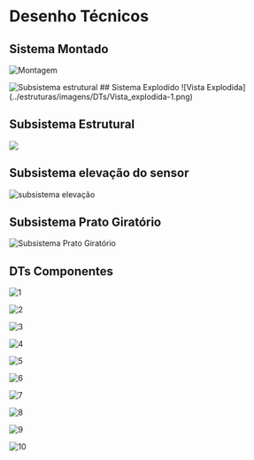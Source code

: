 # Desenho Técnicos

## Sistema Montado
![Montagem](../estruturas/imagens/DTs/Montagem-1.png)

<img src="../estruturas/imagens/DTs/Montagem-1.png" class="zoom" alt="Subsistema estrutural" />
## Sistema Explodido
![Vista Explodida](../estruturas/imagens/DTs/Vista_explodida-1.png)


## Subsistema Estrutural
<img src="../estruturas/imagens/DTs/Subsistemas/Subsistema_estrutural-1.png"  class="zoom" />

<!--![Subsistema estrutural](../estruturas/imagens/DTs/Subsistemas/Subsistema_estrutural-1.png)-->

## Subsistema elevação do sensor 

![subsistema elevação](../estruturas/imagens/DTs/Subsistemas/Subsistema_de_elevacao_da_camera-1.png)

## Subsistema Prato Giratório

![Subsistema Prato Giratório](../estruturas/imagens/DTs/Subsistemas/Subsistema_do_prato_giratorio-1.png)

## DTs Componentes 

![1](../estruturas/imagens/DTs/Part/Caixa_eletronica_tampa-1.png)

![2](../estruturas/imagens/DTs/Part/estrutura_aluminio_estrudado-1.png)

![3](../estruturas/imagens/DTs/Part/estrutura_cantoneira_20x20-1.png)

![4](../estruturas/imagens/DTs/Part/Prato_acoplamento-1.png)

![5](../estruturas/imagens/DTs/Part/prato_suporte-1.png)

![6](../estruturas/imagens/DTs/Part/prato_suporte_motor-1.png)

![7](../estruturas/imagens/DTs/Part/trilho_castanha-1.png)

![8](../estruturas/imagens/DTs/Part/trilho_encaixe_camera-1.png)

![9](../estruturas/imagens/DTs/Part/trilho_encaixe_trilho-1.png)

![10](../estruturas/imagens/DTs/Part/trilho_encaixe_trilho_inferior-1.png)

